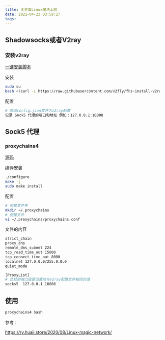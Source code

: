 ```yaml
---
title: 无界面Linux魔法上网
date: 2021-04-23 03:59:27
tags:
---
```

## Shadowsocks或者V2ray

### 安装v2ray

[一键安装脚本](https://github.com/v2fly/fhs-install-v2ray/blob/master/README.zh-Hans-CN.md)

安装

```bash
sudo su
bash <(curl -L https://raw.githubusercontent.com/v2fly/fhs-install-v2ray/master/install-release.sh)
```

配置

```bash
# 修改config.json文件为v2ray配置
记录 Sock5 代理的端口和地址 例如：127.0.0.1:10808
```

## Sock5 代理

### proxychains4

[源码](https://github.com/rofl0r/proxychains-ng)

编译安装

```bash
./configure
make -j
sudo make install
```

配置

```bash
# 创建文件夹
mkdir ~/.proxychains
# 创建文件
vi ~/.proxychains/proxychains.conf
```

文件的内容

```bash
strict_chain
proxy_dns
remote_dns_subnet 224
tcp_read_time_out 15000
tcp_connect_time_out 8000
localnet 127.0.0.0/255.0.0.0
quiet_mode

[ProxyList]
# 此处的端口值要设置成与v2ray配置文件相同的值
socks5  127.0.0.1 10808
```

## 使用

```bash
proxychains4 bash
```

参考：

https://ry.huaji.store/2020/08/Linux-magic-network/